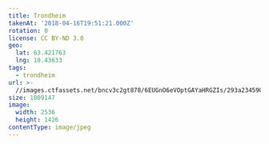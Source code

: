 ```yaml
---
title: Trondheim
takenAt: '2018-04-16T19:51:21.000Z'
rotation: 0
license: CC BY-ND 3.0
geo:
  lat: 63.421763
  lng: 10.43633
tags:
  - trondheim
url: >-
  //images.ctfassets.net/bncv3c2gt878/6EUGnO6eVOptGAYaHRGZIs/293a2345907b1afb72730f7519cf4d0d/trondheim_40814890815_o
size: 1009147
image:
  width: 2536
  height: 1426
contentType: image/jpeg
---
```


